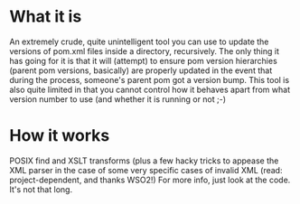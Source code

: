 What it is
==========

An extremely crude, quite unintelligent tool you can use to update the versions of pom.xml files inside a directory,
recursively.  The only thing it has going for it is that it will (attempt) to ensure pom version hierarchies (parent pom
versions, basically) are properly updated in the event that during the process, someone's parent pom got a version bump.  This tool is also quite limited in that you cannot control how it behaves apart from what version number to use (and whether it is running or not ;-)

How it works
===============

POSIX find and XSLT transforms (plus a few hacky tricks to appease the XML parser in the case of some very specific
cases of invalid XML (read: project-dependent, and thanks WSO2!)  For more info, just look at the code.  It's not that
long.
